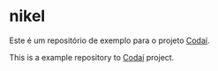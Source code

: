 # nikel

Este é um repositório de exemplo para o projeto [Codaí](https://codai.growdev.com.br/).

This is a example repository to [Codaí](https://codai.growdev.com.br/) project.
